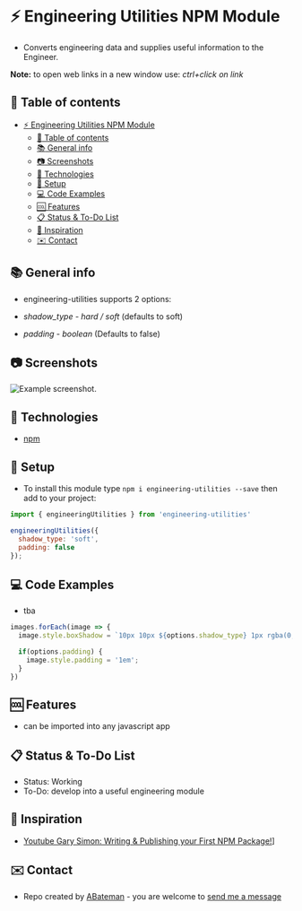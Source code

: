 # :zap: Engineering Utilities NPM Module

* Converts engineering data and supplies useful information to the Engineer.

**Note:** to open web links in a new window use: _ctrl+click on link_

## :page_facing_up: Table of contents

* [:zap: Engineering Utilities NPM Module](#zap-engineering-utilities-npm-module)
  * [:page_facing_up: Table of contents](#page_facing_up-table-of-contents)
  * [:books: General info](#books-general-info)
  * [:camera: Screenshots](#camera-screenshots)
  * [:signal_strength: Technologies](#signal_strength-technologies)
  * [:floppy_disk: Setup](#floppy_disk-setup)
  * [:computer: Code Examples](#computer-code-examples)
  * [:cool: Features](#cool-features)
  * [:clipboard: Status & To-Do List](#clipboard-status--to-do-list)
  * [:clap: Inspiration](#clap-inspiration)
  * [:envelope: Contact](#envelope-contact)

## :books: General info

* engineering-utilities supports 2 options:

* *shadow_type* - _hard / soft_ (defaults to soft)
* *padding* - _boolean_ (Defaults to false)

## :camera: Screenshots

![Example screenshot](./img/.png).

## :signal_strength: Technologies

* [npm](https://www.npmjs.com/)

## :floppy_disk: Setup

* To install this module type `npm i engineering-utilities --save` then add to your project:

```javascript
import { engineeringUtilities } from 'engineering-utilities'

engineeringUtilities({
  shadow_type: 'soft',
  padding: false
});
```

## :computer: Code Examples

* tba

```javascript
images.forEach(image => {
  image.style.boxShadow = `10px 10px ${options.shadow_type} 1px rgba(0,0,0,0.12)`;

  if(options.padding) {
    image.style.padding = '1em';
  }
})
```

## :cool: Features

* can be imported into any javascript app

## :clipboard: Status & To-Do List

* Status: Working
* To-Do: develop into a useful engineering module

## :clap: Inspiration

* [Youtube Gary Simon: Writing & Publishing your First NPM Package!](https://www.youtube.com/watch?v=4zzbNac6f6Q)]

## :envelope: Contact

* Repo created by [ABateman](https://www.andrewbateman.org) - you are welcome to [send me a message](https://andrewbateman.org/contact)
